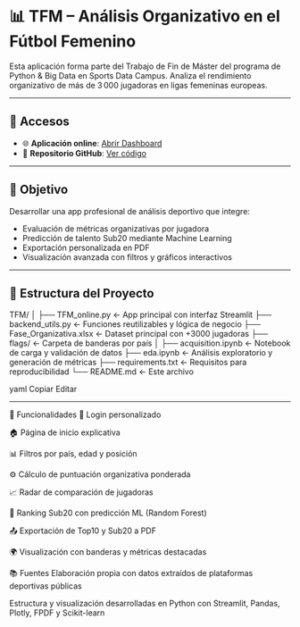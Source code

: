 # 📊 TFM – Análisis Organizativo en el Fútbol Femenino

Esta aplicación forma parte del Trabajo de Fin de Máster del programa de Python & Big Data en Sports Data Campus. Analiza el rendimiento organizativo de más de 3 000 jugadoras en ligas femeninas europeas.

---

## 🔗 Accesos

- 🌐 **Aplicación online**: [Abrir Dashboard](https://upttakhrqhhymcvvlw9wzw.streamlit.app/)
- 📂 **Repositorio GitHub**: [Ver código](https://github.com/RobertoRicobaldi/TFM)

---

## 🎯 Objetivo

Desarrollar una app profesional de análisis deportivo que integre:
- Evaluación de métricas organizativas por jugadora
- Predicción de talento Sub20 mediante Machine Learning
- Exportación personalizada en PDF
- Visualización avanzada con filtros y gráficos interactivos

---

## 🧱 Estructura del Proyecto

TFM/
│
├── TFM_online.py ← App principal con interfaz Streamlit
├── backend_utils.py ← Funciones reutilizables y lógica de negocio
├── Fase_Organizativa.xlsx ← Dataset principal con +3000 jugadoras
├── flags/ ← Carpeta de banderas por país
│
├── acquisition.ipynb ← Notebook de carga y validación de datos
├── eda.ipynb ← Análisis exploratorio y generación de métricas
├── requirements.txt ← Requisitos para reproducibilidad
└── README.md ← Este archivo

yaml
Copiar
Editar

---

🧠 Funcionalidades
🔐 Login personalizado

🏠 Página de inicio explicativa

📊 Filtros por país, edad y posición

⚙️ Cálculo de puntuación organizativa ponderada

📈 Radar de comparación de jugadoras

🔮 Ranking Sub20 con predicción ML (Random Forest)

📤 Exportación de Top10 y Sub20 a PDF

🌍 Visualización con banderas y métricas destacadas

📚 Fuentes
Elaboración propia con datos extraídos de plataformas deportivas públicas

Estructura y visualización desarrolladas en Python con Streamlit, Pandas, Plotly, FPDF y Scikit-learn


